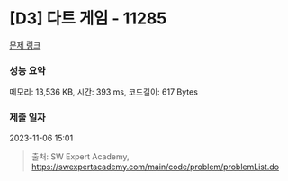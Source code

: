 # [D3] 다트 게임 - 11285 

[문제 링크](https://swexpertacademy.com/main/code/problem/problemDetail.do?contestProbId=AXZuaLsqz9wDFAST) 

### 성능 요약

메모리: 13,536 KB, 시간: 393 ms, 코드길이: 617 Bytes

### 제출 일자

2023-11-06 15:01



> 출처: SW Expert Academy, https://swexpertacademy.com/main/code/problem/problemList.do